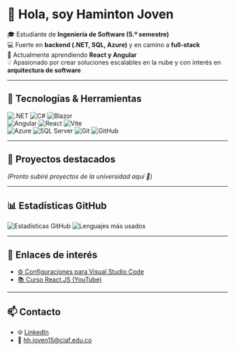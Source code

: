 # 👋 Hola, soy Haminton Joven  

🎓 Estudiante de **Ingeniería de Software (5.º semestre)**  
💻 Fuerte en **backend (.NET, SQL, Azure)** y en camino a **full-stack**  
🌱 Actualmente aprendiendo **React y Angular**  
💡 Apasionado por crear soluciones escalables en la nube y con interés en **arquitectura de software**   

---

## 🚀 Tecnologías & Herramientas
![.NET](https://img.shields.io/badge/.NET-512BD4?style=for-the-badge&logo=dotnet&logoColor=white)
![C#](https://img.shields.io/badge/C%23-239120?style=for-the-badge&logo=c-sharp&logoColor=white)
![Blazor](https://img.shields.io/badge/Blazor-512BD4?style=for-the-badge&logo=blazor&logoColor=white)  
![Angular](https://img.shields.io/badge/Angular-DD0031?style=for-the-badge&logo=angular&logoColor=white)
![React](https://img.shields.io/badge/React-20232A?style=for-the-badge&logo=react&logoColor=61DAFB)
![Vite](https://img.shields.io/badge/Vite-646CFF?style=for-the-badge&logo=vite&logoColor=FFD62E)  
![Azure](https://img.shields.io/badge/Azure-0078D4?style=for-the-badge&logo=microsoftazure&logoColor=white)
![SQL Server](https://img.shields.io/badge/SQL%20Server-CC2927?style=for-the-badge&logo=microsoftsqlserver&logoColor=white)
![Git](https://img.shields.io/badge/Git-F05032?style=for-the-badge&logo=git&logoColor=white)
![GitHub](https://img.shields.io/badge/GitHub-181717?style=for-the-badge&logo=github&logoColor=white)

---

## 📂 Proyectos destacados
*(Pronto subiré proyectos de la universidad aquí 🚀)*

---

## 📊 Estadísticas GitHub
![Estadísticas GitHub](https://github-readme-stats.vercel.app/api?username=hjoven15&show_icons=true&theme=tokyonight&hide_title=true&hide=issues)
![Lenguajes más usados](https://github-readme-stats.vercel.app/api/top-langs/?username=hjoven15&layout=compact&theme=tokyonight)

---

## 🔗 Enlaces de interés
- [⚙️ Configuraciones para Visual Studio Code](https://www.youtube.com/watch?v=uyEUVgNMvGI&t=1s)  
- [📚 Curso React.JS (YouTube)](https://youtu.be/7iobxzd_2wY?si=ijxw9zLrZR60Xg-i)  

---

## 📫 Contacto
- 🌐 [LinkedIn](https://www.linkedin.com/in/haminton-joven-cano/)  
- 📧 hh.joven15@ciaf.edu.co 
